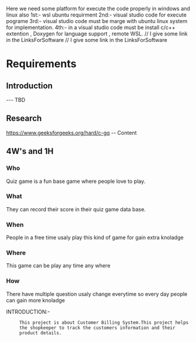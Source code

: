 Here we need some platform for execute the code properly in windows and linux also
1st:- wsl ubuntu requirment
2nd:- visual studio code for execute pograme
3rd:- visual studio code must be marge with ubuntu linux system for implementation.
4th:- in a visual studio code must be install c/c++ extention , Doxygen for language support , remote WSL.
// I give some link in the LinksForSoftware
// I give some link in the LinksForSoftware
# Requirements
## Introduction
 --- TBD 
## Research
https://www.geeksforgeeks.org/hard/c-gq
-- Content 
## 4W's and 1H
### Who 
Quiz game is a fun base game where people love to play.
### What 
They can record their score in their quiz game data base. 
### When 
People in a free time usaly play this kind of game for gain extra knoladge 
### Where 
This game can be play any time any where
### How
There have multiple question usaly change everytime so every day people can gain more knoladge

INTRODUCTION:-

         This project is about Customer Billing System.This project helps
         the shopkeeper to track the customers information and their
         product details.
